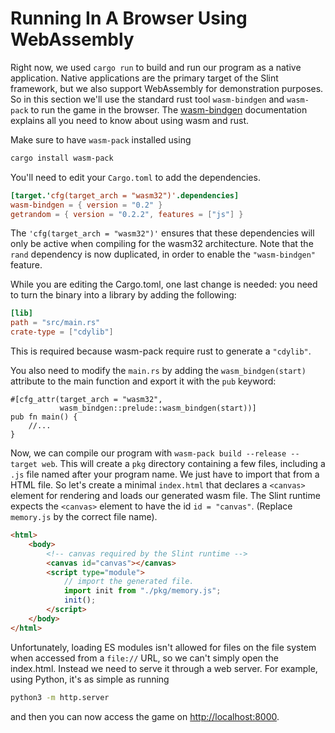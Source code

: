 # Running In A Browser Using WebAssembly

Right now, we used `cargo run` to build and run our program as a native application.
Native applications are the primary target of the Slint framework, but we also support WebAssembly
for demonstration purposes. So in this section we'll use the standard rust tool `wasm-bindgen` and
`wasm-pack` to run the game in the browser. The [wasm-bindgen](https://rustwasm.github.io/docs/wasm-bindgen/examples/without-a-bundler.html)
documentation explains all you need to know about using wasm and rust.

Make sure to have `wasm-pack` installed using

```sh
cargo install wasm-pack
```

You'll need to edit your `Cargo.toml` to add the dependencies.

```toml
[target.'cfg(target_arch = "wasm32")'.dependencies]
wasm-bindgen = { version = "0.2" }
getrandom = { version = "0.2.2", features = ["js"] }
```

The `'cfg(target_arch = "wasm32")'` ensures that these dependencies will only be active
when compiling for the wasm32 architecture. Note that the `rand` dependency is now duplicated,
in order to enable the `"wasm-bindgen"` feature.

While you are editing the Cargo.toml, one last change is needed: you need to turn the binary into
a library by adding the following:

```toml
[lib]
path = "src/main.rs"
crate-type = ["cdylib"]
```

This is required because wasm-pack require rust to generate a `"cdylib"`.

You also need to modify the `main.rs` by adding the `wasm_bindgen(start)`
attribute to the main function and export it with the `pub` keyword:

```rust,noplayground
#[cfg_attr(target_arch = "wasm32",
           wasm_bindgen::prelude::wasm_bindgen(start))]
pub fn main() {
    //...
}
```

Now, we can compile our program with `wasm-pack build --release --target web`. This
will create a `pkg` directory containing a few files, including a `.js` file
named after your program name. We just have to import that from a HTML file. So let's create a minimal
`index.html` that declares a `<canvas>` element for rendering and loads our generated wasm
file. The Slint runtime expects the `<canvas>` element to have the id `id = "canvas"`.
(Replace `memory.js` by the correct file name).

```html
<html>
    <body>
        <!-- canvas required by the Slint runtime -->
        <canvas id="canvas"></canvas>
        <script type="module">
            // import the generated file.
            import init from "./pkg/memory.js";
            init();
        </script>
    </body>
</html>
```

Unfortunately, loading ES modules isn't allowed for files on the file system when accessed from a
`file://` URL, so we can't simply open the index.html. Instead we need to serve it through a web server.
For example, using Python, it's as simple as running

```sh
python3 -m http.server
```

and then you can now access the game on [http://localhost:8000](http://localhost:8000/).
